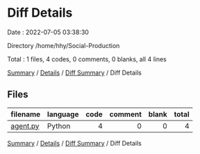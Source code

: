 # Diff Details

Date : 2022-07-05 03:38:30

Directory /home/hhy/Social-Production

Total : 1 files,  4 codes, 0 comments, 0 blanks, all 4 lines

[Summary](results.md) / [Details](details.md) / [Diff Summary](diff.md) / Diff Details

## Files
| filename | language | code | comment | blank | total |
| :--- | :--- | ---: | ---: | ---: | ---: |
| [agent.py](/agent.py) | Python | 4 | 0 | 0 | 4 |

[Summary](results.md) / [Details](details.md) / [Diff Summary](diff.md) / Diff Details